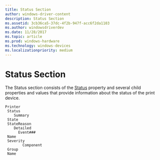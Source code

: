 ```yaml
---
title: Status Section
author: windows-driver-content
description: Status Section
ms.assetid: 3cb36ca5-37dc-4f2b-947f-acc6f2da1103
ms.author: windowsdriverdev
ms.date: 11/28/2017
ms.topic: article
ms.prod: windows-hardware
ms.technology: windows-devices
ms.localizationpriority: medium
---
```


# Status Section


The Status section consists of the [Status](status.md) property and several child properties and values that provide information about the status of the print device.

```
Printer
 Status
    Summary
 State
 StateReason
    Detailed
      Event###
 Name
 Severity
        Component
 Group
 Name
```

 

 




